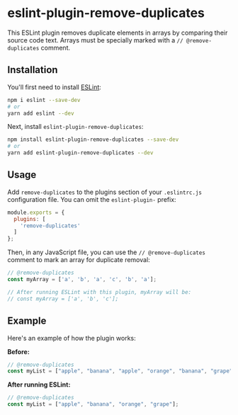 # eslint-plugin-remove-duplicates

This ESLint plugin removes duplicate elements in arrays by comparing their source code text. Arrays must be specially marked with a `// @remove-duplicates` comment.

## Installation

You'll first need to install [ESLint](https://eslint.org):

```sh
npm i eslint --save-dev
# or
yarn add eslint --dev
```

Next, install `eslint-plugin-remove-duplicates`:

```sh
npm install eslint-plugin-remove-duplicates --save-dev
# or
yarn add eslint-plugin-remove-duplicates --dev
```

## Usage

Add `remove-duplicates` to the plugins section of your `.eslintrc.js` configuration file. You can omit the `eslint-plugin-` prefix:

```js
module.exports = {
  plugins: [
    'remove-duplicates'
  ]
};
```

Then, in any JavaScript file, you can use the `// @remove-duplicates` comment to mark an array for duplicate removal:

```js
// @remove-duplicates
const myArray = ['a', 'b', 'a', 'c', 'b', 'a'];

// After running ESLint with this plugin, myArray will be:
// const myArray = ['a', 'b', 'c'];
```

## Example

Here's an example of how the plugin works:

**Before:**

```js
// @remove-duplicates
const myList = ["apple", "banana", "apple", "orange", "banana", "grape"];
```

**After running ESLint:**

```js
// @remove-duplicates
const myList = ["apple", "banana", "orange", "grape"];
```

